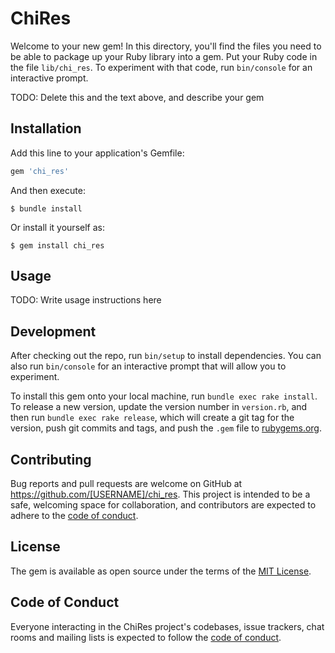 # ChiRes

Welcome to your new gem! In this directory, you'll find the files you need to be able to package up your Ruby library into a gem. Put your Ruby code in the file `lib/chi_res`. To experiment with that code, run `bin/console` for an interactive prompt.

TODO: Delete this and the text above, and describe your gem

## Installation

Add this line to your application's Gemfile:

```ruby
gem 'chi_res'
```

And then execute:

    $ bundle install

Or install it yourself as:

    $ gem install chi_res

## Usage

TODO: Write usage instructions here

## Development

After checking out the repo, run `bin/setup` to install dependencies. You can also run `bin/console` for an interactive prompt that will allow you to experiment.

To install this gem onto your local machine, run `bundle exec rake install`. To release a new version, update the version number in `version.rb`, and then run `bundle exec rake release`, which will create a git tag for the version, push git commits and tags, and push the `.gem` file to [rubygems.org](https://rubygems.org).

## Contributing

Bug reports and pull requests are welcome on GitHub at https://github.com/[USERNAME]/chi_res. This project is intended to be a safe, welcoming space for collaboration, and contributors are expected to adhere to the [code of conduct](https://github.com/[USERNAME]/chi_res/blob/master/CODE_OF_CONDUCT.md).


## License

The gem is available as open source under the terms of the [MIT License](https://opensource.org/licenses/MIT).

## Code of Conduct

Everyone interacting in the ChiRes project's codebases, issue trackers, chat rooms and mailing lists is expected to follow the [code of conduct](https://github.com/[USERNAME]/chi_res/blob/master/CODE_OF_CONDUCT.md).
